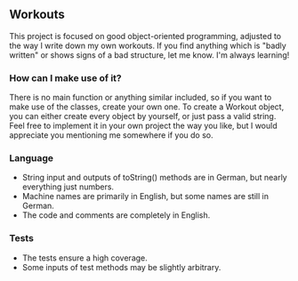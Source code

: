 ## Workouts
This project is focused on good object-oriented programming, adjusted to the way I write down my own workouts.
If you find anything which is "badly written" or shows signs of a bad structure, let me know. I'm always learning!

### How can I make use of it?
There is no main function or anything similar included, so if you want to make use of the classes, create your own one.
To create a Workout object, you can either create every object by yourself, or just pass a valid string.
Feel free to implement it in your own project the way you like, but I would appreciate you mentioning me somewhere if you do so.

### Language
- String input and outputs of toString() methods are in German, but nearly everything just numbers.
- Machine names are primarily in English, but some names are still in German.
- The code and comments are completely in English.

### Tests
- The tests ensure a high coverage.
- Some inputs of test methods may be slightly arbitrary.
